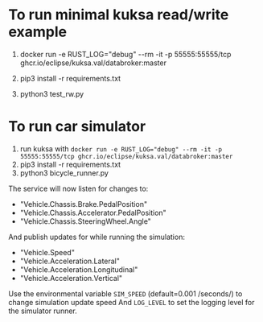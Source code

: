 # To run minimal kuksa read/write example

1) docker run -e RUST_LOG="debug" --rm -it -p 55555:55555/tcp ghcr.io/eclipse/kuksa.val/databroker:master

2) pip3 install -r requirements.txt

3) python3 test_rw.py


# To run car simulator 
1) run kuksa with `docker run -e RUST_LOG="debug" --rm -it -p 55555:55555/tcp ghcr.io/eclipse/kuksa.val/databroker:master`
2) pip3 install -r requirements.txt
3) python3 bicycle_runner.py

The service will now listen for changes to:
- "Vehicle.Chassis.Brake.PedalPosition"
- "Vehicle.Chassis.Accelerator.PedalPosition"
- "Vehicle.Chassis.SteeringWheel.Angle"

And publish updates for while running the simulation:

- "Vehicle.Speed"
- "Vehicle.Acceleration.Lateral"
- "Vehicle.Acceleration.Longitudinal"
- "Vehicle.Acceleration.Vertical"

Use the environmental variable `SIM_SPEED` (default=0.001 /seconds/) to change simulation update speed
And `LOG_LEVEL` to set the logging level for the simulator runner.

